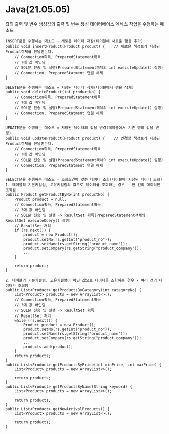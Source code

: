 # Java(21.05.05)
값의 출력 및 변수 생성값의 출력 및 변수 생성
데이터베이스 엑세스 작업을 수행하는 메소드

	INSERT문을 수행하는 메소드 - 새로운 데이터 저장(테이블에 새로운 행을 추가)
	public void insertProduct(Product product) { 	// 새로운 책정보가 저장된 Product객체를 전달받는다.
		// Connection획득, PreparedStatement획득
		// ?에 값 바인딩
		// SQL문 전송 및 실행(PreparedStatement객체의 int executeUpdate() 실행)
		// Connection, PreparedStatment 연결 해제
	}

	DELETE문을 수행하는 메소드 = 저장된 데이터 삭제(테이블에서 행을 삭제)
	public void deleteProduct(int productNo) {
		// Connection획득, PreparedStatement획득
		// ?에 값 바인딩
		// SQL문 전송 및 실행(PreparedStatement객체의 int executeUpdate() 실행)
		// Connection, PreparedStatment 연결 해제
	}

	UPDATE문을 수행하는 메소드 = 저장된 데이터의 값을 변경(테이블에서 기존 행의 값을 변경)
	public void updateProduct(Product product) {	// 변경할 책정보가 저장된 Product객체를 전달받는다.
		// Connection획득, PreparedStatement획득
		// ?에 값 바인딩
		// SQL문 전송 및 실행(PreparedStatement객체의 int executeUpdate() 실행)
		// Connection, PreparedStatment 연결 해제
	}

	SELECT문을 수행하는 메소드 - 조회조건에 맞는 데이터 조회(테이블에 저장된 데이터 조회)
	1. 테이블의 기본키컬럼, 고유키컬럼의 값으로 데이터를 조회하는 경우 - 한 건의 데이터만 조회됨
	public Product getProductByNo(int productNo) {
		Product product = null;
		// Connection획득, PreparedStatement획득
		// ?에 값 바인딩
		// SQL문 전송 및 실행 -> ResultSet 획득(PreparedStatement객체의 ResultSet executeQuery() 실행)
		// ResultSet 처리 
		if (rs.next()) { 
			product = new Product();
			product.setNo(rs.getInt("product_no"));
			product.setName(rs.getString("product_name"));
			product.setCompary(rs.getString("product_company"));
			...
		}

		return product;
	}

	2. 테이블의 기본키컬럼, 고유키컬럼이 아닌 값으로 데이터를 조회하는 경우 - 여러 건의 데이터가 조회됨
	public List<Product> getProductsByCategory(int categoryNo) {
		List<Product> products = new ArrayList<>();
		// Connection획득, PreparedStatement획득
		// ?에 값 바인딩
		// SQL문 전송 및 실행 -> ResultSet 획득
		// ResultSet 처리 
		while (rs.next()) {
			Product product = new Product();
			product.setNo(rs.getInt("product_no"));
			product.setName(rs.getString("product_name"));
			product.setCompary(rs.getString("product_company"));
			...
			products.add(product);
		}
		return products;
	}
	public List<Product> getProductsByPrice(int minPrice, int maxPrice) {
		List<Product> products = new ArrayList<>();

		return products;
	}
	public List<Product> getProductsByName(String keyword) {
		List<Product> products = new ArrayList<>();

		return products;
	}
	public List<Product> getNewArrivalProducts() {
		List<Product> products = new ArrayList<>();

		return products;
	}



